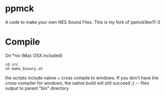 ppmck
=====
A code to make your own NES Sound Files. This is my fork of ppmck9ex11-3

Compile
=======
On *nix (Mac OSX included)
```
cd src
sh make_binary.sh
```

the scripts include native + cross compile to windows. If you don't have the cross-compiler for windows,
the native build will still succeed ;) -- files output to parent "bin" directory
